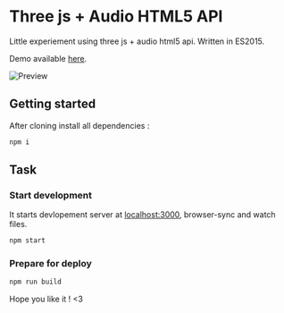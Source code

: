 Three js + Audio HTML5 API
==================

Little experiement using three js + audio html5 api.
Written in ES2015.


Demo available [here](http://lab.hengpatrick.fr/three-js-audio-experiment-2/).


![Preview](http://lab.hengpatrick.fr/three-js-audio-experiement-2/preview.png)


## Getting started
After cloning install all dependencies :
```bash
npm i
```

## Task
### Start development
It starts devlopement server at [localhost:3000](http://localhost:3000), browser-sync and watch files.
```bash
npm start
```
### Prepare for deploy
```bash
npm run build
```

Hope you like it ! <3
